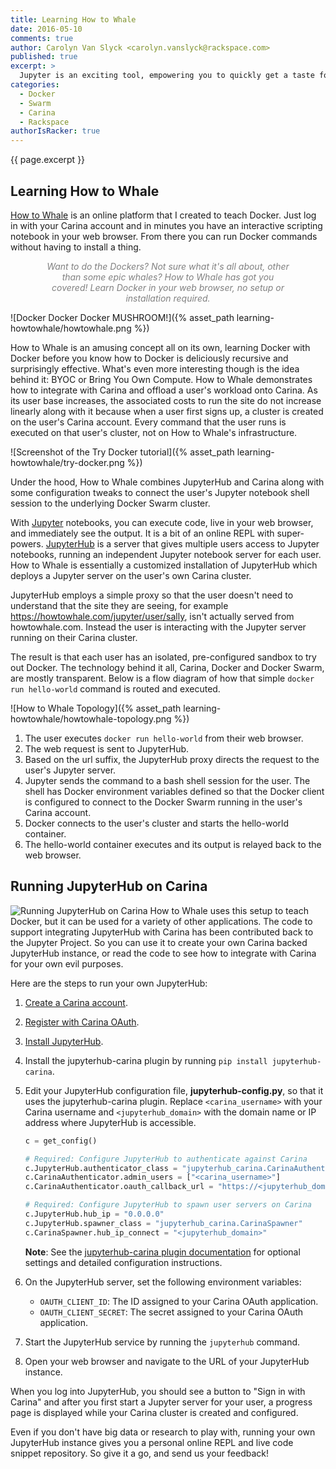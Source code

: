 ```yaml
---
title: Learning How to Whale
date: 2016-05-10
comments: true
author: Carolyn Van Slyck <carolyn.vanslyck@rackspace.com>
published: true
excerpt: >
  Jupyter is an exciting tool, empowering you to quickly get a taste for a language, API or command-line tool with its live code snippet capabilities. How to Whale is using it to teach people Docker, and by using Carina as a Bring Your Own Compute resource, doesn't even need to foot the bill for its users. Learn how How to Whale takes advantage of Carina and JupyterHub to provide an interactive sandbox for exploring Docker.
categories:
  - Docker
  - Swarm
  - Carina
  - Rackspace
authorIsRacker: true
---
```


{{ page.excerpt }}

## Learning How to Whale
[How to Whale][howtowhale] is an online platform that I created to teach Docker. Just log in with your Carina account and in minutes you have an interactive scripting notebook in your web browser. From there you can run Docker commands without having to install a thing.

<p style="color: gray; font-style: italic; text-align: center; margin-left: 4em; margin-right: 4em;">Want to do the Dockers? Not sure what it's all about, other than some epic whales? How to Whale has got you covered! Learn Docker in your web browser, no setup or installation required.</p>

![Docker Docker Docker MUSHROOM!]({% asset_path learning-howtowhale/howtowhale.png %})

How to Whale is an amusing concept all on its own, learning Docker with Docker before you know how to Docker is deliciously recursive and surprisingly effective. What's even more interesting though is the idea behind it: BYOC or Bring You Own Compute. How to Whale demonstrates how to integrate with Carina and offload a user's workload onto Carina. As its user base increases, the associated costs to run the site do not increase linearly along with it because when a user first signs up, a cluster is created on the user's Carina account. Every command that the user runs is executed on that user's cluster, not on How to Whale's infrastructure.

![Screenshot of the Try Docker tutorial]({% asset_path learning-howtowhale/try-docker.png %})

Under the hood, How to Whale combines JupyterHub and Carina along with some configuration tweaks to connect the user's Jupyter notebook shell session to the underlying Docker Swarm cluster.

With [Jupyter][jupyter] notebooks, you can execute code, live in your web browser, and immediately see the output. It is a bit of an online REPL with super-powers. [JupyterHub][jupyterhub] is a server that gives multiple users access to Jupyter notebooks, running an independent Jupyter notebook server for each user. How to Whale is essentially a customized installation of JupyterHub which deploys a Jupyter server on the user's own Carina cluster.

JupyterHub employs a simple proxy so that the user doesn't need to understand that the site they are seeing, for example https://howtowhale.com/jupyter/user/sally, isn't actually served from howtowhale.com. Instead the user is interacting with the Jupyter server running on their Carina cluster.

The result is that each user has an isolated, pre-configured sandbox to try out Docker.
The technology behind it all, Carina, Docker and Docker Swarm, are mostly transparent. Below
is a flow diagram of how that simple `docker run hello-world` command is routed and executed.

![How to Whale Topology]({% asset_path learning-howtowhale/howtowhale-topology.png %})

1. The user executes `docker run hello-world` from their web browser.
1. The web request is sent to JupyterHub.
1. Based on the url suffix, the JupyterHub proxy directs the request to the
    user's Jupyter server.
1. Jupyter sends the command to a bash shell session for the user. The shell
    has Docker environment variables defined so that the Docker client is configured
    to connect to the Docker Swarm running in the user's Carina account.
1. Docker connects to the user's cluster and starts the hello-world container.
1. The hello-world container executes and its output is relayed back to the web browser.

## Running JupyterHub on Carina
<img class="right" src="{% asset_path learning-howtowhale/docker-jupyter.png %}" alt="Running JupyterHub on Carina"/>
How to Whale uses this setup to teach Docker, but it can be used for a variety of other
applications. The code to support integrating JupyterHub with Carina has been contributed back to the Jupyter Project. So you can use it to create your own Carina backed JupyterHub instance, or read the code to see how to integrate with Carina for your own evil purposes.

Here are the steps to run your own JupyterHub:

1. [Create a Carina account](https://getcarina.com).
1. [Register with Carina OAuth]({{site.baseurl}}/docs/reference/oauth-integration/#register-your-application).
1. [Install JupyterHub](https://github.com/jupyterhub/jupyterhub/blob/master/README.md).
1. Install the jupyterhub-carina plugin by running `pip install jupyterhub-carina`.
1. Edit your JupyterHub configuration file, **jupyterhub-config.py**, so that
    it uses the jupyterhub-carina plugin. Replace `<carina_username>` with your
    Carina username and `<jupyterhub_domain>` with the domain name or IP address
    where JupyterHub is accessible.

    ```python
    c = get_config()

    # Required: Configure JupyterHub to authenticate against Carina
    c.JupyterHub.authenticator_class = "jupyterhub_carina.CarinaAuthenticator"
    c.CarinaAuthenticator.admin_users = ["<carina_username>"]
    c.CarinaAuthenticator.oauth_callback_url = "https://<jupyterhub_domain>/jupyter/hub/oauth_callback"

    # Required: Configure JupyterHub to spawn user servers on Carina
    c.JupyterHub.hub_ip = "0.0.0.0"
    c.JupyterHub.spawner_class = "jupyterhub_carina.CarinaSpawner"
    c.CarinaSpawner.hub_ip_connect = "<jupyterhub_domain>"
    ```

    **Note**: See the [jupyterhub-carina plugin documentation][jupyterhub-carina] for optional
    settings and detailed configuration instructions.
1. On the JupyterHub server, set the following environment variables:
    * `OAUTH_CLIENT_ID`: The ID assigned to your Carina OAuth application.
    * `OAUTH_CLIENT_SECRET`: The secret assigned to your Carina OAuth application.
1. Start the JupyterHub service by running the `jupyterhub` command.
1. Open your web browser and navigate to the URL of your JupyterHub instance.

When you log into JupyterHub, you should see a button to "Sign in with Carina"
and after you first start a Jupyter server for your user, a progress page is displayed
while your Carina cluster is created and configured.

Even if you don't have big data or research to play with, running your own JupyterHub instance
gives you a personal online REPL and live code snippet repository. So give it a go,
and send us your feedback!

[howtowhale]: https://howtowhale.com
[jupyter]: http://jupyter.org
[jupyterhub]: http://jupyterhub.readthedocs.io/en/latest/
[jupyterhub-carina]: https://github.com/jupyterhub/jupyterhub-carina/

